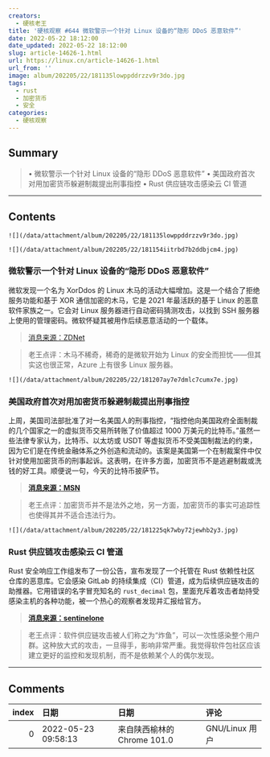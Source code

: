 ```yaml
---
creators:
  - 硬核老王
title: '硬核观察 #644 微软警示一个针对 Linux 设备的“隐形 DDoS 恶意软件”'
date: 2022-05-22 18:12:00
date_updated: 2022-05-22 18:12:00
slug: article-14626-1.html
url: https://linux.cn/article-14626-1.html
url_from: ''
image: album/202205/22/181135lowppddrzzv9r3do.jpg
tags:
  - rust
  - 加密货币
  - 安全
categories:
  - 硬核观察
---
```


## Summary

> • 微软警示一个针对 Linux 设备的“隐形 DDoS 恶意软件” • 美国政府首次对用加密货币躲避制裁提出刑事指控 • Rust 供应链攻击感染云 CI 管道

***

<!-- more -->

## Contents

`![](/data/attachment/album/202205/22/181135lowppddrzzv9r3do.jpg)`

`![](/data/attachment/album/202205/22/181154iitrbd7b2ddbjcm4.jpg)`

### 微软警示一个针对 Linux 设备的“隐形 DDoS 恶意软件”

微软发现一个名为 XorDdos 的 Linux 木马的活动大幅增加。这是一个结合了拒绝服务功能和基于 XOR 通信加密的木马，它是 2021 年最活跃的基于 Linux 的恶意软件家族之一。它会对 Linux 服务器进行自动密码猜测攻击，以找到 SSH 服务器上使用的管理密码。微软怀疑其被用作后续恶意活动的一个载体。

> 
> [消息来源：ZDNet](https://www.zdnet.com/article/microsoft-this-botnet-is-growing-fast-and-hunting-for-servers-with-weak-passwords/)
> 
> 
> 

> 
> 老王点评：木马不稀奇，稀奇的是微软开始为 Linux 的安全而担忧——但其实这也很正常，Azure 上有很多 Linux 服务器。
> 
> 
> 

`![](/data/attachment/album/202205/22/181207ay7e7dmlc7cumx7e.jpg)`

### 美国政府首次对用加密货币躲避制裁提出刑事指控

上周，美国司法部批准了对一名美国人的刑事指控，“指控他向美国政府全面制裁的几个国家之一的虚拟货币交易所转账了价值超过 1000 万美元的比特币。”虽然一些法律专家认为，比特币、以太坊或 USDT 等虚拟货币不受美国制裁法的约束，因为它们是在传统金融体系之外创造和流动的。该案是美国第一个在制裁案件中仅针对使用加密货币的刑事起诉。这表明，在许多方面，加密货币不是逃避制裁或洗钱的好工具。顺便说一句，今天的比特币披萨节。

> 
> **[消息来源：MSN](https://www.msn.com/en-us/money/news/us-issues-charges-in-first-criminal-cryptocurrency-sanctions-case/ar-AAXkfZp)**
> 
> 
> 

> 
> 老王点评：加密货币并不是法外之地，另一方面，加密货币的事实可追踪性也使得其并不适合违法行为。
> 
> 
> 

`![](/data/attachment/album/202205/22/181225qk7wby72jewhb2y3.jpg)`

### Rust 供应链攻击感染云 CI 管道

Rust 安全响应工作组发布了一份公告，宣布发现了一个托管在 Rust 依赖性社区仓库的恶意库。它会感染 GitLab 的持续集成（CI）管道，成为后续供应链攻击的助推器。它用错误的名字冒充知名的 `rust_decimal` 包，里面充斥着攻击者劫持受感染主机的各种功能，被一个热心的观察者发现并汇报给官方。

> 
> **[消息来源：sentinelone](https://www.sentinelone.com/labs/cratedepression-rust-supply-chain-attack-infects-cloud-ci-pipelines-with-go-malware/)**
> 
> 
> 

> 
> 老王点评：软件供应链攻击被人们称之为“炸鱼”，可以一次性感染整个用户群。这种放大式的攻击，一旦得手，影响非常严重。我觉得软件包社区应该建立更好的监控和发现机制，而不是依赖某个人的偶尔发现。
> 
> 
>

***

## Comments

|   index | 日期                | 日期                                       | 评论                                                                                                                                       |
|--------:|:--------------------|:-------------------------------------------|:-------------------------------------------------------------------------------------------------------------------------------------------|
|       0 | 2022-05-23 09:58:13 | 来自陕西榆林的 Chrome 101.0|GNU/Linux 用户 | 美国人考虑的主要是执法成本，现在勒索病毒到底是谁搞得，到底第一代勒索软件勒索的那些钱财被转到那里去了，过去了差不多20年了，依然没有一点线索 |
